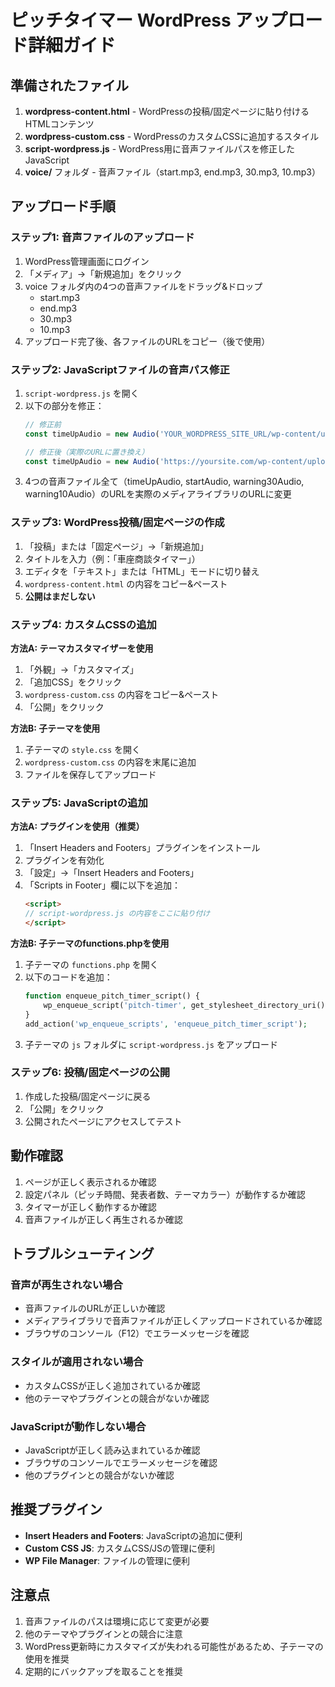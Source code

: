 # ピッチタイマー WordPress アップロード詳細ガイド

## 準備されたファイル

1. **wordpress-content.html** - WordPressの投稿/固定ページに貼り付けるHTMLコンテンツ
2. **wordpress-custom.css** - WordPressのカスタムCSSに追加するスタイル
3. **script-wordpress.js** - WordPress用に音声ファイルパスを修正したJavaScript
4. **voice/** フォルダ - 音声ファイル（start.mp3, end.mp3, 30.mp3, 10.mp3）

## アップロード手順

### ステップ1: 音声ファイルのアップロード

1. WordPress管理画面にログイン
2. 「メディア」→「新規追加」をクリック
3. voice フォルダ内の4つの音声ファイルをドラッグ&ドロップ
   - start.mp3
   - end.mp3
   - 30.mp3
   - 10.mp3
4. アップロード完了後、各ファイルのURLをコピー（後で使用）

### ステップ2: JavaScriptファイルの音声パス修正

1. `script-wordpress.js` を開く
2. 以下の部分を修正：
   ```javascript
   // 修正前
   const timeUpAudio = new Audio('YOUR_WORDPRESS_SITE_URL/wp-content/uploads/YEAR/MONTH/end.mp3');
   
   // 修正後（実際のURLに置き換え）
   const timeUpAudio = new Audio('https://yoursite.com/wp-content/uploads/2024/12/end.mp3');
   ```
3. 4つの音声ファイル全て（timeUpAudio, startAudio, warning30Audio, warning10Audio）のURLを実際のメディアライブラリのURLに変更

### ステップ3: WordPress投稿/固定ページの作成

1. 「投稿」または「固定ページ」→「新規追加」
2. タイトルを入力（例：「車座商談タイマー」）
3. エディタを「テキスト」または「HTML」モードに切り替え
4. `wordpress-content.html` の内容をコピー&ペースト
5. **公開はまだしない**

### ステップ4: カスタムCSSの追加

**方法A: テーマカスタマイザーを使用**
1. 「外観」→「カスタマイズ」
2. 「追加CSS」をクリック
3. `wordpress-custom.css` の内容をコピー&ペースト
4. 「公開」をクリック

**方法B: 子テーマを使用**
1. 子テーマの `style.css` を開く
2. `wordpress-custom.css` の内容を末尾に追加
3. ファイルを保存してアップロード

### ステップ5: JavaScriptの追加

**方法A: プラグインを使用（推奨）**
1. 「Insert Headers and Footers」プラグインをインストール
2. プラグインを有効化
3. 「設定」→「Insert Headers and Footers」
4. 「Scripts in Footer」欄に以下を追加：
   ```html
   <script>
   // script-wordpress.js の内容をここに貼り付け
   </script>
   ```

**方法B: 子テーマのfunctions.phpを使用**
1. 子テーマの `functions.php` を開く
2. 以下のコードを追加：
   ```php
   function enqueue_pitch_timer_script() {
       wp_enqueue_script('pitch-timer', get_stylesheet_directory_uri() . '/js/script-wordpress.js', array(), '1.0.0', true);
   }
   add_action('wp_enqueue_scripts', 'enqueue_pitch_timer_script');
   ```
3. 子テーマの `js` フォルダに `script-wordpress.js` をアップロード

### ステップ6: 投稿/固定ページの公開

1. 作成した投稿/固定ページに戻る
2. 「公開」をクリック
3. 公開されたページにアクセスしてテスト

## 動作確認

1. ページが正しく表示されるか確認
2. 設定パネル（ピッチ時間、発表者数、テーマカラー）が動作するか確認
3. タイマーが正しく動作するか確認
4. 音声ファイルが正しく再生されるか確認

## トラブルシューティング

### 音声が再生されない場合
- 音声ファイルのURLが正しいか確認
- メディアライブラリで音声ファイルが正しくアップロードされているか確認
- ブラウザのコンソール（F12）でエラーメッセージを確認

### スタイルが適用されない場合
- カスタムCSSが正しく追加されているか確認
- 他のテーマやプラグインとの競合がないか確認

### JavaScriptが動作しない場合
- JavaScriptが正しく読み込まれているか確認
- ブラウザのコンソールでエラーメッセージを確認
- 他のプラグインとの競合がないか確認

## 推奨プラグイン

- **Insert Headers and Footers**: JavaScriptの追加に便利
- **Custom CSS JS**: カスタムCSS/JSの管理に便利
- **WP File Manager**: ファイルの管理に便利

## 注意点

1. 音声ファイルのパスは環境に応じて変更が必要
2. 他のテーマやプラグインとの競合に注意
3. WordPress更新時にカスタマイズが失われる可能性があるため、子テーマの使用を推奨
4. 定期的にバックアップを取ることを推奨